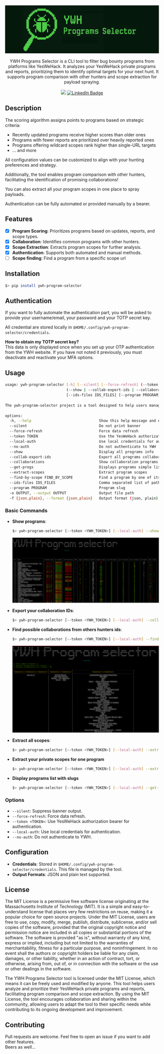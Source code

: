 
![Logo](https://raw.githubusercontent.com/jdouliez/ywh_program_selector/refs/heads/main/doc/banner.png)

<p align="center">    
    YWH Programs Selector is a CLI tool to filter bug bounty programs from platforms like YesWeHack.  
    It analyzes your YesWeHack private programs and reports, prioritizing them to identify optimal targets for your next hunt. It supports program comparison with other hunters and scope extraction for payload spraying.<br/><br/>
    <a href="https://twitter.com/intent/follow?screen_name=_Ali4s_" title="Follow"><img src="https://img.shields.io/twitter/follow/_Ali4s__?label=_Ali4s_&style=social"></a>
<a href="https://www.linkedin.com/in/jordan-douliez/" title="Connect on LinkedIn"><img src="https://img.shields.io/badge/LinkedIn-Connect-blue?style=social&logo=linkedin" alt="LinkedIn Badge"></a>
</p>

## Description

The scoring algorithm assigns points to programs based on strategic criteria:
* Recently updated programs receive higher scores than older ones
* Programs with fewer reports are prioritized over heavily reported ones
* Programs offering wildcard scopes rank higher than single-URL targets
* ... and more

All configuration values can be customized to align with your hunting preferences and strategy.

Additionally, the tool enables program comparison with other hunters, facilitating the identification of promising collaborations!

You can also extract all your program scopes in one place to spray payloads.

Authentication can be fully automated or provided manually by a bearer.


## Features
- [x] **Program Scoring**: Prioritizes programs based on updates, reports, and scope types.
- [x] **Collaboration**: Identifies common programs with other hunters.
- [x] **Scope Extraction**: Extracts program scopes for further analysis.
- [x] **Authentication**: Supports both automated and manual methods.
- [ ] **Scope finding**: Find a program from a specific scope url

## Installation
```bash
$> pip install ywh-program-selector
```

## Authentication  
If you want to fully automate the authentication part, you will be asked to provide your username/email, your password and your TOTP secret key.

All credential are stored locally in `$HOME/.config/ywh-program-selector/credentials`.

**How to obtain my TOTP secret key?**  
This data is only displayed once when you set up your OTP authentication from the YWH website.
If you have not noted it previously, you must deactivate and reactivate your MFA options.


## Usage

```bash
usage: ywh-program-selector [-h] [--silent] [--force-refresh] (--token TOKEN | --local-auth | --no-auth)
                            (--show | --collab-export-ids | --collaborations | --get-progs | --extract-scopes | --find-by-scope FIND_BY_SCOPE)
                            [--ids-files IDS_FILES] [--program PROGRAM] [-o OUTPUT] [-f {json,plain}]

The ywh-program-selector project is a tool designed to help users manage and prioritize their YesWeHack (YWH) private programs

options:
  -h, --help                               Show this help message and exit
  --silent                                 Do not print banner
  --force-refresh                          Force data refresh
  --token TOKEN                            Use the YesWeHack authorization bearer for auth
  --local-auth                             Use local credentials for auth
  --no-auth                                Do not authenticate to YWH
  --show                                   Display all programs info
  --collab-export-ids                      Export all programs collaboration ids
  --collaborations                         Show collaboration programs with other hunters
  --get-progs                              Displays programs simple list with slugs
  --extract-scopes                         Extract program scopes
  --find-by-scope FIND_BY_SCOPE            Find a program by one of its scope
  --ids-files IDS_FILES                    Comma separated list of paths to other hunter IDs. Ex. user1.json,user2.json
  --program PROGRAM                        Program slug
  -o OUTPUT, --output OUTPUT               Output file path
  -f {json,plain}, --format {json,plain}   Output format (json, plain)

```
### Basic Commands

- **Show programs**: 
  ```bash
  $> ywh-program-selector [--token <YWH_TOKEN>] [--local-auth] --show 
  ```
  ![Tool results](https://raw.githubusercontent.com/jdouliez/ywh_program_selector/refs/heads/main/doc/results.png)

- **Export your collaboration IDs**: 
  ```bash
  $> ywh-program-selector [--token <YWH_TOKEN>] [--local-auth] --collab-export-ids -o my-ids.json
  ```
- **Find possible collaborations from others hunters ids**: 
  ```bash
  $> ywh-program-selector [--token <YWH_TOKEN>] [--local-auth] --find-collaborations --ids-files "my-ids.json, hunter1-ids.json"
  ```
  ![Collaboration feature](https://raw.githubusercontent.com/jdouliez/ywh_program_selector/refs/heads/main/doc/collaborations.png)

- **Extract all scopes**: 
  ```bash
  $> ywh-program-selector [--token <YWH_TOKEN>] [--local-auth] --extract-scopes --local-auth -o /tmp/test.json
  ```

- **Extract your private scopes for one program**
  ```bash
  $> ywh-program-selector [--token <YWH_TOKEN>] [--local-auth] --extract-scopes --program <PROG_SLUG>
  ```

- **Display programs list with slugs**
  ```bash
  $> ywh-program-selector [--token <YWH_TOKEN>] [--local-auth] --get-progs
  ```

### Options
- `--silent`: Suppress banner output.
- `--force-refresh`: Force data refresh. 
- `--token <TOKEN>`: Use YesWeHack authorization bearer for authentication.
- `--local-auth`: Use local credentials for authentication.
- `--no-auth`: Do not authenticate to YWH.

## Configuration
- **Credentials**: Stored in `$HOME/.config/ywh-program-selector/credentials`. This file is managed by the tool.
- **Output Formats**: JSON and plain text supported.

## License
The MIT License is a permissive free software license originating at the Massachusetts Institute of Technology (MIT). It is a simple and easy-to-understand license that places very few restrictions on reuse, making it a popular choice for open source projects. Under the MIT License, users are free to use, copy, modify, merge, publish, distribute, sublicense, and/or sell copies of the software, provided that the original copyright notice and permission notice are included in all copies or substantial portions of the software. The software is provided "as is", without warranty of any kind, express or implied, including but not limited to the warranties of merchantability, fitness for a particular purpose, and noninfringement. In no event shall the authors or copyright holders be liable for any claim, damages, or other liability, whether in an action of contract, tort, or otherwise, arising from, out of, or in connection with the software or the use or other dealings in the software.

The YWH Programs Selector tool is licensed under the MIT License, which means it can be freely used and modified by anyone. This tool helps users analyze and prioritize their YesWeHack private programs and reports, facilitating program comparison and scope extraction. By using the MIT License, the tool encourages collaboration and sharing within the community, allowing users to adapt the tool to their specific needs while contributing to its ongoing development and improvement.

## Contributing
Pull requests are welcome. Feel free to open an issue if you want to add other features.  
Beers as well...
